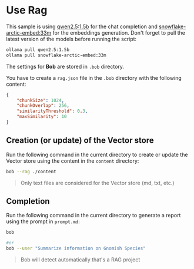 # Use Rag

This sample is using [qwen2.5:1.5b](https://ollama.com/library/qwen2.5:1.5b) for the chat completion and [snowflake-arctic-embed:33m](https://ollama.com/library/snowflake-arctic-embed:33m) for the embeddings generation.
Don't forget to pull the latest version of the models before running the script:

```bash
ollama pull qwen2.5:1.5b
ollama pull snowflake-arctic-embed:33m
```

The settings for **Bob** are stored in `.bob` directory.

You have to create a `rag.json` file in the `.bob` directory with the following content:

```json
{
    "chunkSize": 1024,
    "chunkOverlap": 256,
    "similarityThreshold": 0.3,
    "maxSimilarity": 10
}
```


## Creation (or update) of the Vector store

Run the following command in the current directory to create or update the Vector store using the content in the `content` directory:

```bash
bob --rag ./content
```
> Only text files are considered for the Vector store (md, txt, etc.)

## Completion

Run the following command in the current directory to generate a report using the prompt in `prompt.md`:

```bash
bob 

#or
bob --user "Summarize information on Gnomish Species"
```
> Bob will detect automatically that's a RAG project